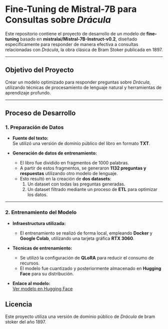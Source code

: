 
# Fine-Tuning de Mistral-7B para Consultas sobre *Drácula*  

Este repositorio contiene el proyecto de desarrollo de un modelo de **fine-tuning** basado en **mistralai/Mistral-7B-Instruct-v0.2**, diseñado específicamente para responder de manera efectiva a consultas relacionadas con *Drácula*, la obra clásica de Bram Stoker publicada en 1897.

---

## Objetivo del Proyecto  

Crear un modelo optimizado para responder preguntas sobre *Drácula*, utilizando técnicas de procesamiento de lenguaje natural y herramientas de aprendizaje profundo.  

---

## Proceso de Desarrollo  

### 1. Preparación de Datos  
- **Fuente del texto:**  
  Se utilizó una versión de dominio público del libro en formato **TXT**.  

- **Generación de datos de entrenamiento:**  
  - El libro fue dividido en fragmentos de 1000 palabras.  
  - A partir de estos fragmentos, se generaron **1132 preguntas y respuestas** utilizando otro modelo de lenguaje.  
  - Esto resultó en la creación de **dos datasets**:  
    1. Un dataset con todas las preguntas generadas.  
    2. Un dataset filtrado mediante un proceso de **ETL** para optimizar los datos.  

---

### 2. Entrenamiento del Modelo  
- **Infraestructura utilizada:**  
  - El entrenamiento se realizó de forma local, empleando **Docker** y **Google Colab**, utilizando una tarjeta gráfica **RTX 3060**.  

- **Técnicas de entrenamiento:**  
  - Se utilizó la configuración de **QLoRA** para reducir el consumo de recursos.  
  - El modelo fue cuantizado y posteriormente almacenado en **Hugging Face** para su distribución.  

- **Enlace al modelo:**  
  [Ver modelo en Hugging Face](https://huggingface.co/cramirezg/Mistral-7B-Instruct-v0.2-autogenerated-Spanish-DraculaBramStoker-GGUF)  

## Licencia  

Este proyecto utiliza una versión de dominio público de *Drácula* de bram stoker del año 1897.